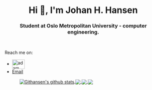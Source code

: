 <h1 align="center">Hi 👋, I'm Johan H. Hansen</h1>
<h3 align="center">Student at Oslo Metropolitan University - computer engineering.</h3> 
<br> 

  Reach me on: 
  <ul>
  <li><a href="https://www.linkedin.com/in/johan-hustoft-hansen-b42991228/" target="blank"><img align="center"
      src="https://raw.githubusercontent.com/rahuldkjain/github-profile-readme-generator/master/src/images/icons/Social/linked-in-alt.svg"
                                                                                                alt="adam pithewan" height="30" width="40" /></a></li>
  <li> <a href = "mailto:johan.h.hansen@hotmail.com">Email</a>
  </li>
  <ul>
    <a href="https://github.com/Githansen/github-readme-stats">
  <img align="center" src="https://github-readme-stats.Githansen.vercel.app/api?username=anuraghazra&show_icons=true&include_all_commits=true&theme=material-palenight" alt="Githansen's github stats" />
</a>
<a href="https://github.com/Githansen/github-readme-stats">
  <!-- Change the `github-readme-stats.anuraghazra1.vercel.app` to `github-readme-stats.vercel.app`  -->
  <img align="center" src="https://github-readme-stats.vercel.app/api/top-langs/?username=Githansen&layout=compact&theme=material-palenight" />
</a>

<a href="https://github.com/Githansen/github-readme-stats">
  <!-- Change the `github-readme-stats.Githansen.vercel.app` to `github-readme-stats.vercel.app`  -->
  <img align="center" src="https://github-readme-stats.Githansen.vercel.app/api/pin/?username=Githansen&repo=github-readme-stats&theme=material-palenight" />
</a>    
<a href="https://github.com/Githansen/Githansen.github.io">
  <!-- Change the `github-readme-stats.anuraghazra1.vercel.app` to `github-readme-stats.vercel.app`  -->
  <img align="center" src="https://github-readme-stats.Githansen.vercel.app/api/pin/?username=Githansen&repo=Githansen.github.io&theme=material-palenight" />
</a>



